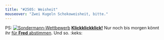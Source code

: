 ```yaml
---
title: "#2505: Weisheit"
mouseover: "Zwei Kugeln Schokoweisheit, bitte."
---
```


PS:
<a href="http://www.mycomics.de/content/web-sondermann-2012.html" title="Sondermann-Wettbewerb"><img src="http://www.fonflatter.de/bilder/comic_sondermann.jpg" alt="Sondermann-Wettbewerb" /></a>
<a href="http://www.mycomics.de/content/web-sondermann-2012.html" title="Sondermann-Wettbewerb"><strong>Klickklickklick!</strong></a>
Nur noch bis morgen könnt ihr <a href="http://www.mycomics.de/content/web-sondermann-2012.html" title="Sondermann-Wettbewerb">für <strong>Fred</strong> abstimmen</a>.
Und so.
:keks:


